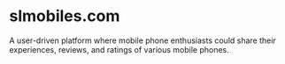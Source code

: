 # slmobiles.com
A user-driven platform where mobile phone enthusiasts could
share their experiences, reviews, and ratings of various mobile
phones.